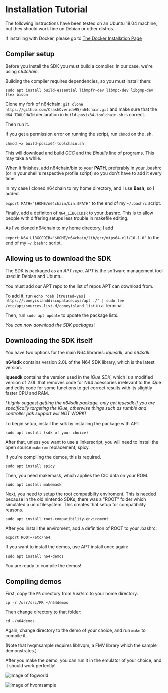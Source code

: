 # Installation Tutorial

The following instructions have been tested on an Ubuntu 18.04 machine, but they should work fine on Debian or other distros.

If installing with Docker, please go to [The Docker Installation Page](docker.html)


## Compiler setup

Before you install the SDK you must build a compiler. In our case, we're using *n64chain*.

Building the compiler requires dependencies, so you must install them:

``sudo apt install build-essential libmpfr-dev libmpc-dev libgmp-dev flex bison``

Clone my fork of n64chain: ``git clone https://github.com/CrashOveride95/n64chain.git`` and make sure that the ``N64_TOOLCHAIN`` declaration in ``build-posix64-toolchain.sh`` is correct.

Then run it.

If you get a permission error on running the script, run ``chmod`` on the .sh.

``chmod +x build-posix64-toolchain.sh``

This will download and build *GCC* and the *Binutils* line of programs. This may take a while.

When it finishes, add n64chain/bin to your **PATH**, preferably in your .bashrc (or in your shell's respective profile script) so you don't have to add it every time.

In my case I cloned n64chain to my home directory, and I use **Bash**, so I added

``export PATH="$HOME/n64chain/bin:$PATH"`` to the end of my ``~/.bashrc`` script.

Finally, add a definiton of ``N64_LIBGCCDIR`` to your .bashrc. This is to allow people with differing setups less trouble in makefile editing.

As I've cloned n64chain to my home directory, I add

``export N64_LIBGCCDIR="$HOME/n64chain/lib/gcc/mips64-elf/10.1.0"`` to the end of my ``~/.bashrc`` script.

## Allowing us to download the SDK

The SDK is packaged as an *APT repo*. APT is the software management tool used in Debian and Ubuntu.

You must add our APT repo to the list of repos APT can download from.

To add it, run ``echo "deb [trusted=yes] https://coneyislanddiscopalace.xyz/apt ./" | sudo tee /etc/apt/sources.list.d/coneyisland.list`` in a Terminal.

Then, run ``sudo apt update`` to update the package lists.

*You can now download the SDK packages*!

## Downloading the SDK itself

You have two options for the main N64 libraries: *iquesdk*, and *n64sdk*.

**n64sdk** contains version 2.0L of the N64 SDK library, which is the latest version.

**iquesdk** contains the version used in the *iQue SDK*, which is a modified version of 2.0L that removes code for N64 acessories irrelevant to the iQue and edits code for some functions to get correct results with its slightly faster CPU and RAM.

*I highly suggest getting the n64sdk package, only get iquesdk if you are specifically targeting the iQue, otherwise things such as rumble and controller pak support will NOT WORK!*

To begin setup, install the sdk by installing the package with APT.

``sudo apt install (sdk of your choice)``

After that, unless you want to use a linkerscript, you will need to install the open source ``makerom`` replacement, spicy.

If you're compiling the demos, this is required.

``sudo apt install spicy``

Then, you need makemask, which applies the CIC data on your ROM.

``sudo apt install makemask``

Next, you need to setup the root compatibilty enviroment. This is needed because in the old nintendo SDKs, there was a "ROOT" folder which simulated a unix filesystem. 
This creates that setup for compatibility reasons.

``sudo apt install root-compatibility-enviroment``

After you install the enviroment, add a definition of ROOT to your .bashrc:

``export ROOT=/etc/n64``

If you want to install the demos, use APT install once again:

``sudo apt install n64-demos``

You are ready to compile the demos!

## Compiling demos

First, copy the ``PR`` directory from /usr/src to your home directory.

``cp -r /usr/src/PR ~/n64demos``

Then change directory to that folder:

``cd ~/n64demos``

Again, change directory to the demo of your choice, and run ``make`` to compile it.

(Note that hvqmsample requires libhvqm, a FMV library which the sample demonstrates.)

After you make the demo, you can run it in the emulator of your choice, and it should work perfectly!

![Image of fogworld](https://github.com/CrashOveride95/n64sdkmod/raw/master/fogworldshot.png)

![Image of hvqmsample](https://github.com/CrashOveride95/n64sdkmod/raw/master/hvqm.png)
